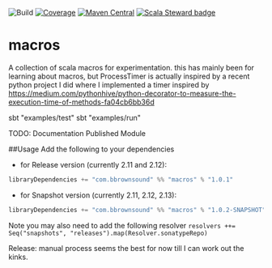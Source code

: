 ![Build](https://github.com/brbrown25/macros/workflows/CI/badge.svg?branch=master)
[![Coverage](http://codecov.io/github/brbrown25/macros?branch=master)](http://codecov.io/github/brbrown25/macros)
[![Maven Central](https://maven-badges.herokuapp.com/maven-central/com.bbrownsound/macros/badge.svg)](http://search.maven.org/#search%7Cga%7C1%7Cg%3A%22com.bbrownsound%22)
[![Scala Steward badge](https://img.shields.io/badge/Scala_Steward-helping-blue.svg?style=flat&logo=data:image/png;base64,iVBORw0KGgoAAAANSUhEUgAAAA4AAAAQCAMAAAARSr4IAAAAVFBMVEUAAACHjojlOy5NWlrKzcYRKjGFjIbp293YycuLa3pYY2LSqql4f3pCUFTgSjNodYRmcXUsPD/NTTbjRS+2jomhgnzNc223cGvZS0HaSD0XLjbaSjElhIr+AAAAAXRSTlMAQObYZgAAAHlJREFUCNdNyosOwyAIhWHAQS1Vt7a77/3fcxxdmv0xwmckutAR1nkm4ggbyEcg/wWmlGLDAA3oL50xi6fk5ffZ3E2E3QfZDCcCN2YtbEWZt+Drc6u6rlqv7Uk0LdKqqr5rk2UCRXOk0vmQKGfc94nOJyQjouF9H/wCc9gECEYfONoAAAAASUVORK5CYII=)](https://scala-steward.org)

# macros
A collection of scala macros for experimentation. this has mainly been for learning about macros, but ProcessTimer
is actually inspired by a recent python project I did where I implemented a timer inspired by
https://medium.com/pythonhive/python-decorator-to-measure-the-execution-time-of-methods-fa04cb6bb36d

sbt "examples/test"
sbt "examples/run"

TODO:
Documentation
Published Module

##Usage
Add the following to your dependencies

* for Release version (currently 2.11 and 2.12):
```scala
libraryDependencies += "com.bbrownsound" %% "macros" % "1.0.1"
```
* for Snapshot version (currently 2.11, 2.12, 2.13):
```scala
libraryDependencies += "com.bbrownsound" %% "macros" % "1.0.2-SNAPSHOT"
```

Note you may also need to add the following resolver
`resolvers ++= Seq("snapshots", "releases").map(Resolver.sonatypeRepo)`

Release:
manual process seems the best for now till I can work out the kinks.
